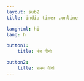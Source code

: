 ```yaml
---
layout: sub2
title: india timer .online

langhtml: hi
lang: h

button1:
    title: मंत्र गीनो

button2:
    title: समय गीनो
---
```


